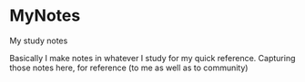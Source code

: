 # MyNotes
My study notes


Basically I make notes in whatever I study for my quick reference.
Capturing those notes here, for reference (to me as well as to community)
